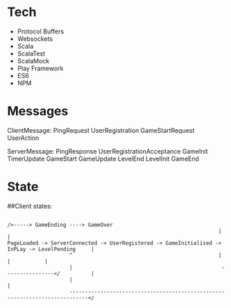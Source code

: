 # Tech

* Protocol Buffers
* Websockets
* Scala
* ScalaTest
* ScalaMock
* Play Framework
* ES6
* NPM

# Messages

ClientMessage:
    PingRequest
    UserRegistration
    GameStartRequest
    UserAction

ServerMessage:
    PingResponse
    UserRegistrationAcceptance
    GameInit
    TimerUpdate
    GameStart
    GameUpdate
    LevelEnd
    LevelInit
    GameEnd

# State

##Client states:

                                                                        />-----> GameEnding ----> GameOver
                                                                        |                            |
    PageLoaded -> ServerConnected -> UserRegistered -> GameInitialised -> InPLay -> LevelPending     |
                        ^                                               |                |           |
                        |                                                ----------------</          |
                        |                                                                            |
                        ----------------------------------------------------------------------------</

